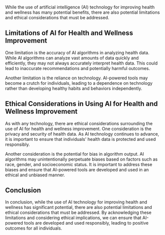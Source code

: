 
While the use of artificial intelligence (AI) technology for improving health and wellness has many potential benefits, there are also potential limitations and ethical considerations that must be addressed.

Limitations of AI for Health and Wellness Improvement
-----------------------------------------------------

One limitation is the accuracy of AI algorithms in analyzing health data. While AI algorithms can analyze vast amounts of data quickly and efficiently, they may not always accurately interpret health data. This could lead to inaccurate recommendations and potentially harmful outcomes.

Another limitation is the reliance on technology. AI-powered tools may become a crutch for individuals, leading to a dependence on technology rather than developing healthy habits and behaviors independently.

Ethical Considerations in Using AI for Health and Wellness Improvement
----------------------------------------------------------------------

As with any technology, there are ethical considerations surrounding the use of AI for health and wellness improvement. One consideration is the privacy and security of health data. As AI technology continues to advance, it is important to ensure that individuals' health data is protected and used responsibly.

Another consideration is the potential for bias in algorithm output. AI algorithms may unintentionally perpetuate biases based on factors such as race, gender, and socioeconomic status. It is important to address these biases and ensure that AI-powered tools are developed and used in an ethical and unbiased manner.

Conclusion
----------

In conclusion, while the use of AI technology for improving health and wellness has significant potential, there are also potential limitations and ethical considerations that must be addressed. By acknowledging these limitations and considering ethical implications, we can ensure that AI-powered tools are developed and used responsibly, leading to positive outcomes for all individuals.

